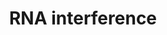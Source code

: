 ---
annotations:
- type: Pathway Ontology
  value: RNA degradation pathway
authors:
- Mkutmon
description: The process of RNA-interference in eukaryotic cells. Long precursor microRNA
  (miRNA), called pri-miRNA, is cleaved by RNase III endonuclease (Drosha) into pieces
  of approximately 70 nucleotides each (called pre-miRNA) in the nucleus. Following
  transportation into the cytoplasm by exportin 5 another RNase III endonuclease (Dicer)
  cleaves it into mature miRNA segments. Degradation of messenger RNA (mRNA) and translational
  repression occurs after miRNA binds to the RNA-induced silencing complex (RISC).
  Cytoplasmic long double-stranded RNA (dsRNA) is cleaved by Dicer into small interfering
  RNA (siRNA), which is incorporated into RISC, resulting in the cleavage and degradation
  of specific target mRNA. Synthetic double-stranded siRNA is not processed by Dicer
  and directly incorporated by the RISC.
last-edited: 2015-06-30
organisms:
- Bos taurus
redirect_from:
- /index.php/Pathway:WP3164
- /instance/WP3164
schema-jsonld:
- '@context': https://schema.org/
  '@id': https://wikipathways.github.io/pathways/WP3164.html
  '@type': Dataset
  creator:
    '@type': Organization
    name: WikiPathways
  description: The process of RNA-interference in eukaryotic cells. Long precursor
    microRNA (miRNA), called pri-miRNA, is cleaved by RNase III endonuclease (Drosha)
    into pieces of approximately 70 nucleotides each (called pre-miRNA) in the nucleus.
    Following transportation into the cytoplasm by exportin 5 another RNase III endonuclease
    (Dicer) cleaves it into mature miRNA segments. Degradation of messenger RNA (mRNA)
    and translational repression occurs after miRNA binds to the RNA-induced silencing
    complex (RISC). Cytoplasmic long double-stranded RNA (dsRNA) is cleaved by Dicer
    into small interfering RNA (siRNA), which is incorporated into RISC, resulting
    in the cleavage and degradation of specific target mRNA. Synthetic double-stranded
    siRNA is not processed by Dicer and directly incorporated by the RISC.
  keywords:
  - DICER1
  - pre-miRNA
  - dsRNA
  - miRNA
  - exo-siRNA
  - pri-miRNA
  - siRNA
  - DROSHA
  - XPO5
  - ERI1
  - DGCR8
  license: CC0
  name: RNA interference
seo: CreativeWork
title: RNA interference
wpid: WP3164
---
